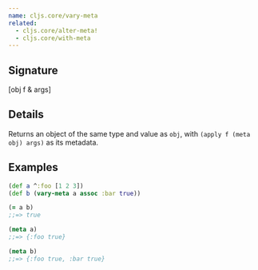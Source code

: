 ```yaml
---
name: cljs.core/vary-meta
related:
  - cljs.core/alter-meta!
  - cljs.core/with-meta
---
```


## Signature
[obj f & args]


## Details

Returns an object of the same type and value as `obj`, with
`(apply f (meta obj) args)` as its metadata.


## Examples

```clj
(def a ^:foo [1 2 3])
(def b (vary-meta a assoc :bar true))

(= a b)
;;=> true

(meta a)
;;=> {:foo true}

(meta b)
;;=> {:foo true, :bar true}
```